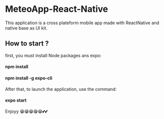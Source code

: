 # MeteoApp-React-Native
This application is a cross plateform mobile app made with ReactNative and native base as UI kit.<br/>

## How to start ?
first, you must install Node packages ans expo: <br/>

#### npm install
#### npm install -g expo-cli

After that, to launch the application, use the command:<br/>

#### expo start

Enjoyy 😁😁😁😁😁💕💕

